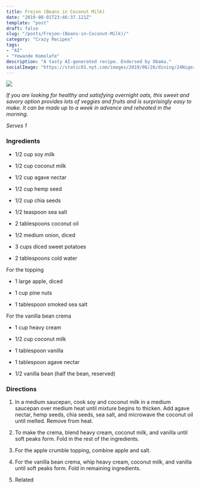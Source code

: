 ```yaml
---
title: Frejon (Beans in Coconut Milk)
date: "2019-08-01T23:46:37.121Z"
template: "post"
draft: false
slug: "/posts/Frejon-(Beans-in-Coconut-Milk)/"
category: "Crazy Recipes"
tags:
- "AI"
- "Yewande Komolafe"
description: "A tasty AI-generated recipe. Endorsed by Obama."
socialImage: "https://static01.nyt.com/images/2019/06/26/dining/24Nigerianrex7/merlin_156460119_aad69999-093c-4b01-ac8f-72da4602aac1-threeByTwoMediumAt2X.jpg"
---
```


![](https://static01.nyt.com/images/2019/06/26/dining/24Nigerianrex7/merlin_156460119_aad69999-093c-4b01-ac8f-72da4602aac1-threeByTwoMediumAt2X.jpg)

*If you are looking for healthy and satisfying overnight oats, this sweet and savory option provides lots of veggies and fruits and is surprisingly easy to make. It can be made up to a week in advance and reheated in the morning.*

*Serves 1*
### Ingredients

* 1/2 cup soy milk

* 1/2 cup coconut milk

* 1/2 cup agave nectar

* 1/2 cup hemp seed

* 1/2 cup chia seeds

* 1/2 teaspoon sea salt

* 2 tablespoons coconut oil

* 1/2 medium onion, diced

* 3 cups diced sweet potatoes

* 2 tablespoons cold water

For the topping

* 1 large apple, diced

* 1 cup pine nuts

* 1 tablespoon smoked sea salt

For the vanilla bean crema

* 1 cup heavy cream

* 1/2 cup coconut milk

* 1 tablespoon vanilla

* 1 tablespoon agave nectar

* 1/2 vanilla bean (half the bean, reserved)
### Directions

1. In a medium saucepan, cook soy and coconut milk in a medium saucepan over medium heat until mixture begins to thicken. Add agave nectar, hemp seeds, chia seeds, sea salt, and microwave the coconut oil until melted. Remove from heat.

1. To make the crema, blend heavy cream, coconut milk, and vanilla until soft peaks form. Fold in the rest of the ingredients.

1. For the apple crumble topping, combine apple and salt.

1. For the vanilla bean crema, whip heavy cream, coconut milk, and vanilla until soft peaks form. Fold in remaining ingredients.

1. Related

